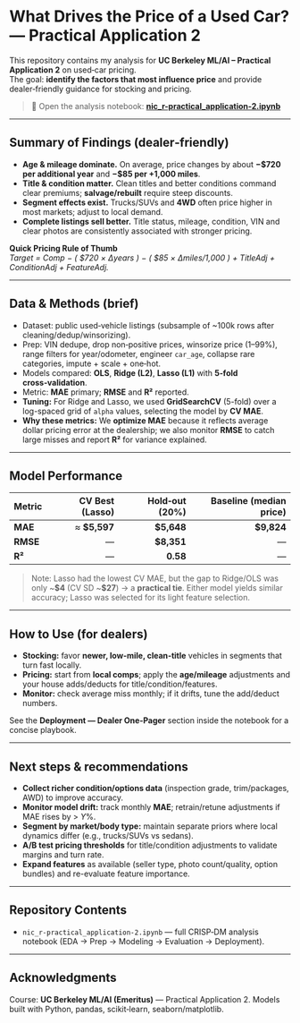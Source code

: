 # What Drives the Price of a Used Car? — Practical Application 2

This repository contains my analysis for **UC Berkeley ML/AI – Practical Application 2** on used‑car pricing.  
The goal: **identify the factors that most influence price** and provide dealer‑friendly guidance for stocking and pricing.

> 📒 Open the analysis notebook: **[nic_r-practical_application-2.ipynb](./nic_r-practical_application-2.ipynb)**

---

## Summary of Findings (dealer‑friendly)

- **Age & mileage dominate.** On average, price changes by about **−\$720 per additional year** and **−\$85 per +1,000 miles**.
- **Title & condition matter.** Clean titles and better conditions command clear premiums; **salvage/rebuilt** require steep discounts.
- **Segment effects exist.** Trucks/SUVs and **4WD** often price higher in most markets; adjust to local demand.
- **Complete listings sell better.** Title status, mileage, condition, VIN and clear photos are consistently associated with stronger pricing.

**Quick Pricing Rule of Thumb**  
_Target = Comp − ( \$720 × Δyears ) − ( \$85 × Δmiles/1,000 ) + TitleAdj + ConditionAdj + FeatureAdj._

---

## Data & Methods (brief)

- Dataset: public used‑vehicle listings (subsample of ~100k rows after cleaning/dedup/winsorizing).
- Prep: VIN dedupe, drop non‑positive prices, winsorize price (1–99%), range filters for year/odometer, engineer `car_age`, collapse rare categories, impute + scale + one‑hot.
- Models compared: **OLS**, **Ridge (L2)**, **Lasso (L1)** with **5‑fold cross‑validation**.
- Metric: **MAE** primary; **RMSE** and **R²** reported.
- **Tuning:** For Ridge and Lasso, we used **GridSearchCV** (5-fold) over a log-spaced grid of `alpha` values, selecting the model by **CV MAE**.
- **Why these metrics:** We **optimize MAE** because it reflects average dollar pricing error at the dealership; we also monitor **RMSE** to catch large misses and report **R²** for variance explained.

---

## Model Performance

| Metric   | CV Best (Lasso) | Hold‑out (20%) | Baseline (median price) |
| -------- | --------------: | -------------: | ----------------------: |
| **MAE**  |    ≈ **$5,597** |     **$5,648** |              **$9,824** |
| **RMSE** |               — |     **$8,351** |                       — |
| **R²**   |               — |       **0.58** |                       — |

> Note: Lasso had the lowest CV MAE, but the gap to Ridge/OLS was only ~**\$4** (CV SD ~**\$27**) → a **practical tie**. Either model yields similar accuracy; Lasso was selected for its light feature selection.

---

## How to Use (for dealers)

- **Stocking:** favor **newer, low‑mile, clean‑title** vehicles in segments that turn fast locally.
- **Pricing:** start from **local comps**; apply the **age/mileage** adjustments and your house adds/deducts for title/condition/features.
- **Monitor:** check average miss monthly; if it drifts, tune the add/deduct numbers.

See the **Deployment — Dealer One‑Pager** section inside the notebook for a concise playbook.

---

## Next steps & recommendations

- **Collect richer condition/options data** (inspection grade, trim/packages, AWD) to improve accuracy.
- **Monitor model drift:** track monthly **MAE**; retrain/retune adjustments if MAE rises by > _Y_%.
- **Segment by market/body type:** maintain separate priors where local dynamics differ (e.g., trucks/SUVs vs sedans).
- **A/B test pricing thresholds** for title/condition adjustments to validate margins and turn rate.
- **Expand features** as available (seller type, photo count/quality, option bundles) and re-evaluate feature importance.

---

## Repository Contents

- `nic_r-practical_application-2.ipynb` — full CRISP‑DM analysis notebook (EDA → Prep → Modeling → Evaluation → Deployment).

---

## Acknowledgments

Course: **UC Berkeley ML/AI (Emeritus)** — Practical Application 2. Models built with Python, pandas, scikit‑learn, seaborn/matplotlib.

